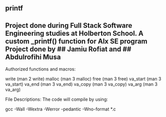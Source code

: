 ## printf
Project done during Full Stack Software Engineering studies at Holberton School.
 A custom _printf() function for Alx SE program 
 Project done by ## Jamiu Rofiat and ## Abdulrofihi Musa
---
Authorized functions and macros:



write (man 2 write) malloc (man 3 malloc) free (man 3 free) va_start (man 3 va_start) va_end (man 3 va_end) va_copy (man 3 va_copy) va_arg (man 3 va_arg)



File Descriptions: The code will compile by using:



gcc -Wall -Wextra -Werror -pedantic -Wno-format *.c
